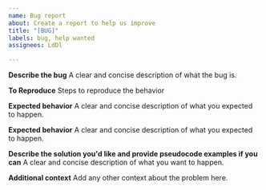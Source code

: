 ```yaml
---
name: Bug report
about: Create a report to help us improve
title: "[BUG]"
labels: bug, help wanted
assignees: LdDl

---
```


**Describe the bug**
A clear and concise description of what the bug is.

**To Reproduce**
Steps to reproduce the behavior

**Expected behavior**
A clear and concise description of what you expected to happen.

**Expected behavior**
A clear and concise description of what you expected to happen.

**Describe the solution you'd like and provide pseudocode examples if you can**
A clear and concise description of what you want to happen.

**Additional context**
Add any other context about the problem here.

